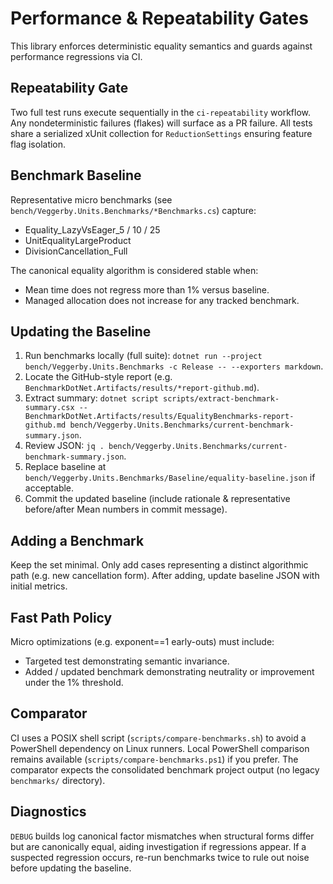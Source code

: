 # Performance & Repeatability Gates

This library enforces deterministic equality semantics and guards against performance regressions via CI.

## Repeatability Gate

Two full test runs execute sequentially in the `ci-repeatability` workflow. Any nondeterministic failures (flakes) will surface as a PR failure. All tests share a serialized xUnit collection for `ReductionSettings` ensuring feature flag isolation.

## Benchmark Baseline

Representative micro benchmarks (see `bench/Veggerby.Units.Benchmarks/*Benchmarks.cs`) capture:

- Equality_LazyVsEager_5 / 10 / 25
- UnitEqualityLargeProduct
- DivisionCancellation_Full

The canonical equality algorithm is considered stable when:

- Mean time does not regress more than 1% versus baseline.
- Managed allocation does not increase for any tracked benchmark.

## Updating the Baseline

1. Run benchmarks locally (full suite): `dotnet run --project bench/Veggerby.Units.Benchmarks -c Release -- --exporters markdown`.
2. Locate the GitHub-style report (e.g. `BenchmarkDotNet.Artifacts/results/*report-github.md`).
3. Extract summary: `dotnet script scripts/extract-benchmark-summary.csx -- BenchmarkDotNet.Artifacts/results/EqualityBenchmarks-report-github.md bench/Veggerby.Units.Benchmarks/current-benchmark-summary.json`.
4. Review JSON: `jq . bench/Veggerby.Units.Benchmarks/current-benchmark-summary.json`.
5. Replace baseline at `bench/Veggerby.Units.Benchmarks/Baseline/equality-baseline.json` if acceptable.
6. Commit the updated baseline (include rationale & representative before/after Mean numbers in commit message).

## Adding a Benchmark

Keep the set minimal. Only add cases representing a distinct algorithmic path (e.g. new cancellation form). After adding, update baseline JSON with initial metrics.

## Fast Path Policy

Micro optimizations (e.g. exponent==1 early-outs) must include:

- Targeted test demonstrating semantic invariance.
- Added / updated benchmark demonstrating neutrality or improvement under the 1% threshold.

## Comparator

CI uses a POSIX shell script (`scripts/compare-benchmarks.sh`) to avoid a PowerShell dependency on Linux runners. Local PowerShell comparison remains available (`scripts/compare-benchmarks.ps1`) if you prefer. The comparator expects the consolidated benchmark project output (no legacy `benchmarks/` directory).

## Diagnostics

`DEBUG` builds log canonical factor mismatches when structural forms differ but are canonically equal, aiding investigation if regressions appear. If a suspected regression occurs, re-run benchmarks twice to rule out noise before updating the baseline.
